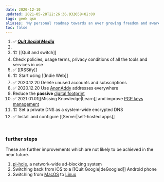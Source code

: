 ```yaml
---
date: 2020-12-10
updated: 2021-05-28T22:26:36.932658+02:00
tags: geek qsm
aliases: 'My personal roadmap towards an ever growing freedom and awareness in using digital tools'
toc: false
---
```

1. ✅ [**<cite>Quit Social Media</cite>**](https://quitsocialmedia.club/roadmap "Quit Social Media roadmap")
1. 
1. 🏗 [[Quit and switch]]
1. Check policies, usage terms, privacy conditions of all the tools and services in use
1. ✅ [[RSSify]]
1. 🏗 Start using [[Indie Web]]
1. ✅ 2020.12.20 Delete unused accounts and subscriptions
1. ✅ 2020.12.20 Use [AnonAddy](https://anonaddy.com "AnonAddy official website") addresses everywhere
1. Reduce the **passive** [digital footprint](https://en.wikipedia.org/wiki/Digital_footprint "Digital footprint on Wikipedia")
1. ✅ 2021.01.01[[Missing Knowledge|Learn]] and improve [PGP keys management](https://keys.openpgp.org "OpenPGP")
1. 🏗 Set a private DNS as a system-wide encrypted DNS
1. ✅ Install and configure [[Server|self-hosted apps]]

<br>

### further steps

These are further improvements which are not likely to be achieved in the near future.

1. [pi-hole](https://pi-hole.net "Pi hole"), a network-wide ad-blocking system
1. Switching back from iOS to a [[Quit Google|deGoogled]] Android phone
1. Switching from [MacOS](https://www.apple.com/macos/ 'MacOS overview') to [Linux](https://www.linux.org/pages/download/ 'Linux distributions')